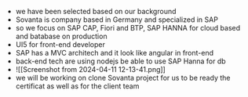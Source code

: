 
- we have been selected based on our background
- Sovanta is company based in Germany and specialized in SAP
- so we focus on SAP CAP, Fiori and BTP, SAP HANNA for cloud based and batabase on production
- UI5 for front-end developer
- SAP has a MVC architech and it look like angular in front-end
- back-end tech are using nodejs be able to use SAP Hanna for db
- ![[Screenshot from 2024-04-11 12-13-41.png]]
- we will be working on clone Sovanta project for us to be ready the certificat as well as for the client team